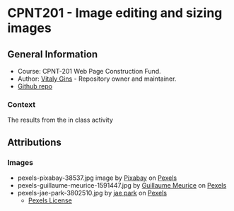 # CPNT201 - Image editing and sizing images
## General Information
* Course: CPNT-201 Web Page Construction Fund.
* Author: [Vitaly Gins](https://github.com/gvitaly87) - Repository owner and maintainer.
* [Github repo](https://github.com/gvitaly87/in-class-images)

### Context
The results from the in class activity

## Attributions
### Images
* pexels-pixabay-38537.jpg image by [Pixabay](https://www.pexels.com/@pixabay) on [Pexels](https://www.pexels.com/photo/empty-road-between-trees-38537/)
* pexels-guillaume-meurice-1591447.jpg by [Guillaume Meurice](https://www.pexels.com/@sliceisop) on [Pexels](https://www.pexels.com/photo/photography-of-fall-trees-1591447/)
* pexels-jae-park-3802510.jpg by [jae park](https://www.pexels.com/@jae-park-741708) on [Pexels](https://www.pexels.com/photo/photo-of-black-lamborghini-3802510/)
  * [Pexels License](https://www.pexels.com/license/)